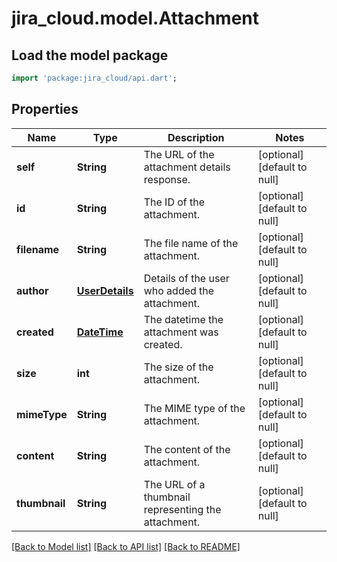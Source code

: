 # jira_cloud.model.Attachment

## Load the model package
```dart
import 'package:jira_cloud/api.dart';
```

## Properties
Name | Type | Description | Notes
------------ | ------------- | ------------- | -------------
**self** | **String** | The URL of the attachment details response. | [optional] [default to null]
**id** | **String** | The ID of the attachment. | [optional] [default to null]
**filename** | **String** | The file name of the attachment. | [optional] [default to null]
**author** | [**UserDetails**](UserDetails.md) | Details of the user who added the attachment. | [optional] [default to null]
**created** | [**DateTime**](DateTime.md) | The datetime the attachment was created. | [optional] [default to null]
**size** | **int** | The size of the attachment. | [optional] [default to null]
**mimeType** | **String** | The MIME type of the attachment. | [optional] [default to null]
**content** | **String** | The content of the attachment. | [optional] [default to null]
**thumbnail** | **String** | The URL of a thumbnail representing the attachment. | [optional] [default to null]

[[Back to Model list]](../README.md#documentation-for-models) [[Back to API list]](../README.md#documentation-for-api-endpoints) [[Back to README]](../README.md)


